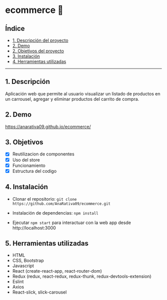 # ecommerce 🛒

## Índice

* [1. Descripción del proyecto](#1-descripción-del-proyecto)
* [2. Demo](#2-demo)
* [2. Objetivos del proyecto](#2-objetivos-del-proyecto)
* [3. Instalación](#3-instalación)
* [4. Herramientas utilizadas](#4-herramientas-utilizadas-💻📂)

***

## 1. Descripción

Aplicación web que permite al usuario visualizar un listado de productos en un carrousel, agregar y eliminar productos del carrito de compra.

## 2. Demo

https://anarativa09.github.io/ecommerce/

## 3. Objetivos

- [x] Reutilizacion de componentes
- [x] Uso del store
- [x] Funcionamiento
- [x] Estructura del codigo

## 4. Instalación

* Clonar el repositorio: ```git clone https://github.com/AnaRativa09/ecommerce.git```

* Instalación de dependencias: ```npm install```

* Ejecutar ```npm start``` para interactuar con la web app desde http://localhost:3000

## 5. Herramientas utilizadas
* HTML
* CSS, Bootstrap
* Javascript
* React (create-react-app, react-router-dom)
* Redux (redux, react-redux, redux-thunk, redux-devtools-extension)
* Eslint
* Axios
* React-slick, slick-carousel
